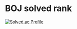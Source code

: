 # BOJ solved rank

[![Solved.ac Profile](http://mazassumnida.wtf/api/generate_badge?boj=son2071)](https://solved.ac/son2071)
